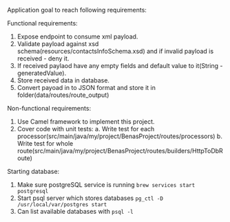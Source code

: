Application goal to reach following requirements:

Functional requirements:

1. Expose endpoint to consume xml payload.
2. Validate payload against xsd schema(resources/contactsInfoSchema.xsd) and if invalid payload is received - deny it.
3. If received paylaod have any empty fields and default value to it(String - generatedValue).
4. Store received data in database.
5. Convert payoad in to JSON format and store it in folder(data/routes/route_output)

Non-functional requirements:

1. Use Camel framework to implement this project.
2. Cover code with unit tests:
  a. Write test for each processor(src/main/java/my/project/BenasProject/routes/processors)
  b. Write test for whole route(src/main/java/my/project/BenasProject/routes/builders/HttpToDbRoute)


Starting database:

1. Make sure postgreSQL service is running `brew services start postgresql`
2. Start psql server which stores databases `pg_ctl -D /usr/local/var/postgres start`
3. Can list available databases with `psql -l`



